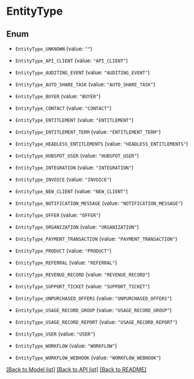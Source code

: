 # EntityType

## Enum


* `EntityType_UNKNOWN` (value: `""`)

* `EntityType_API_CLIENT` (value: `"API_CLIENT"`)

* `EntityType_AUDITING_EVENT` (value: `"AUDITING_EVENT"`)

* `EntityType_AUTO_SHARE_TASK` (value: `"AUTO_SHARE_TASK"`)

* `EntityType_BUYER` (value: `"BUYER"`)

* `EntityType_CONTACT` (value: `"CONTACT"`)

* `EntityType_ENTITLEMENT` (value: `"ENTITLEMENT"`)

* `EntityType_ENTITLEMENT_TERM` (value: `"ENTITLEMENT_TERM"`)

* `EntityType_HEADLESS_ENTITLEMENTS` (value: `"HEADLESS_ENTITLEMENTS"`)

* `EntityType_HUBSPOT_USER` (value: `"HUBSPOT_USER"`)

* `EntityType_INTEGRATION` (value: `"INTEGRATION"`)

* `EntityType_INVOICE` (value: `"INVOICE"`)

* `EntityType_NEW_CLIENT` (value: `"NEW_CLIENT"`)

* `EntityType_NOTIFICATION_MESSAGE` (value: `"NOTIFICATION_MESSAGE"`)

* `EntityType_OFFER` (value: `"OFFER"`)

* `EntityType_ORGANIZATION` (value: `"ORGANIZATION"`)

* `EntityType_PAYMENT_TRANSACTION` (value: `"PAYMENT_TRANSACTION"`)

* `EntityType_PRODUCT` (value: `"PRODUCT"`)

* `EntityType_REFERRAL` (value: `"REFERRAL"`)

* `EntityType_REVENUE_RECORD` (value: `"REVENUE_RECORD"`)

* `EntityType_SUPPORT_TICKET` (value: `"SUPPORT_TICKET"`)

* `EntityType_UNPURCHASED_OFFERS` (value: `"UNPURCHASED_OFFERS"`)

* `EntityType_USAGE_RECORD_GROUP` (value: `"USAGE_RECORD_GROUP"`)

* `EntityType_USAGE_RECORD_REPORT` (value: `"USAGE_RECORD_REPORT"`)

* `EntityType_USER` (value: `"USER"`)

* `EntityType_WORKFLOW` (value: `"WORKFLOW"`)

* `EntityType_WORKFLOW_WEBHOOK` (value: `"WORKFLOW_WEBHOOK"`)

[[Back to Model list]](../README.md#documentation-for-models) [[Back to API list]](../README.md#documentation-for-api-endpoints) [[Back to README]](../README.md)


